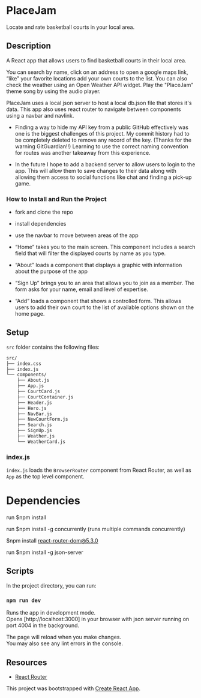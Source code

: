 # PlaceJam

Locate and rate basketball courts in your local area.

## Description

A React app that allows users to find basketball courts in their local area.

You can search by name, click on an address to open a google maps link, “like” your favorite locations add your own courts to the list. You can also check the weather using an Open Weather API widget. Play the "PlaceJam" theme song by using the audio player.

PlaceJam uses a local json server to host a local db.json file that stores it's data. This app also uses react router to navigate between components using a navbar and navlink.

- Finding a way to hide my API key from a public GitHub effectively was one is the biggest challenges of this project. My commit history had to be completely deleted to remove any record of the key. (Thanks for the warning GitGuardian!!) Learning to use the correct naming convention for routes was another takeaway from this experience.

- In the future I hope to add a backend server to allow users to login to the app. This will allow them to save changes to their data along with allowing them access to social functions like chat and finding a pick-up game.

### How to Install and Run the Project

- fork and clone the repo

- install dependencies

- use the navbar to move between areas of the app

- “Home” takes you to the main screen. This component includes a search field that will filter the displayed courts by name as you type.

- “About” loads a component that displays a graphic with information about the purpose of the app
- “Sign Up” brings you to an area that allows you to join as a member. The form asks for your name, email and level of expertise.

- “Add” loads a component that shows a controlled form. This allows users to add their own court to the list of available options shown on the home page.

## Setup

`src` folder contains the following files:

```txt
src/
├── index.css
├── index.js
└── components/
    ├── About.js
    ├── App.js
    ├── CourtCard.js
    ├── CourtContainer.js
    ├── Header.js
    ├── Hero.js
    ├── NavBar.js
    ├── NewCourtForm.js
    ├── Search.js
    ├── SignUp.js
    ├── Weather.js
    └── WeatherCard.js
```

### index.js

`index.js` loads the `BrowserRouter` component from React Router, as well as `App` as the top level component.

# Dependencies

run $npm install

run $npm install -g concurrently (runs multiple commands concurrently)

$npm install react-router-dom@5.3.0

run $npm install -g json-server

## Scripts

In the project directory, you can run:

### `npm run dev`

Runs the app in development mode.\
Opens [http://localhost:3000] in your browser with json server running on port 4004 in the background.

The page will reload when you make changes.\
You may also see any lint errors in the console.

## Resources

- [React Router](https://v5.reactrouter.com/web/guides/quick-start)

This project was bootstrapped with [Create React App](https://github.com/facebook/create-react-app).
